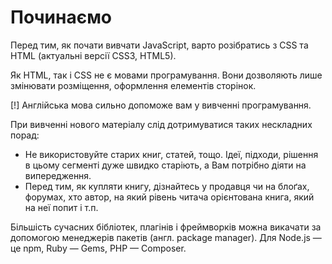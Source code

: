 # Починаємо

Перед тим, як почати вивчати JavaScript, варто розібратись з CSS та HTML (актуальні версії CSS3, HTML5).

Як HTML, так і CSS не є мовами програмування. Вони дозволяють лише змінювати розміщення, оформлення елементів сторінок.

[!] Англійська мова сильно допоможе вам у вивченні програмування.

При вивченні нового матеріалу слід дотримуватися таких нескладних порад:

* Не використовуйте старих книг, статей, тощо. Ідеї, підходи, рішення в цьому сегменті дуже швидко старіють, а Вам потрібно діяти на випередження.
* Перед тим, як купляти книгу, дізнайтесь у продавця чи на блоґах, форумах, хто автор, на який рівень читача орієнтована книга, який на неї попит і т.п.


Більшість сучасних бібліотек, плагінів і фреймворків можна викачати за допомогою менеджерів пакетів (англ. package manager). Для Node.js — це npm, Ruby — Gems, PHP — Composer.
